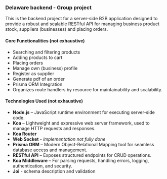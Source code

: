 ### Delaware backend - Group project
This is the backend project for a server-side B2B application designed to provide a robust and scalable RESTful API for managing business product stock, suppliers (businesses) and placing orders.

#### Core Functionalities (not exhaustive)

- Searching and filtering products
- Adding products to cart
- Placing orders
- Manage own (business) profile
- Register as supplier
- Generate pdf of an order
- Prisma ORM Integration
- Organizes route handlers by resource for maintainability and scalability.

#### Technologies Used (not exhaustive)

- **Node.js** – JavaScript runtime environment for executing server-side code.
- **Koa** – Lightweight and expressive web server framework, used to manage HTTP requests and responses.
- **Koa Router**
- **Web Socket** - *implementation not fully done*
- **Prisma ORM** – Modern Object-Relational Mapping tool for seamless database access and management.
- **RESTful API** – Exposes structured endpoints for CRUD operations.
- **Koa Middleware** – For parsing requests, handling errors, logging, authentication, and security.
- **Joi** - schema description and validation
